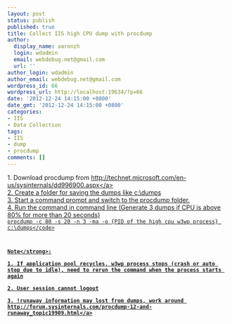 ```yaml
---
layout: post
status: publish
published: true
title: Collect IIS high CPU dump with procdump
author:
  display_name: aaronzh
  login: wdadmin
  email: webdebug.net@gmail.com
  url: ''
author_login: wdadmin
author_email: webdebug.net@gmail.com
wordpress_id: 66
wordpress_url: http://localhost:19634/?p=66
date: '2012-12-24 14:15:00 +0800'
date_gmt: '2012-12-24 14:15:00 +0800'
categories:
- IIS
- Data Collection
tags:
- IIS
- dump
- procdump
comments: []
---
```

<p>1. Download procdump from <a href="http:&#47;&#47;technet.microsoft.com&#47;en-us&#47;sysinternals&#47;dd996900.aspx">http:&#47;&#47;technet.microsoft.com&#47;en-us&#47;sysinternals&#47;dd996900.aspx<&#47;a><br />
2.&nbsp;Create a folder for saving the dumps like c:\dumps<br />
3.&nbsp;Start a command prompt and switch to the procdump folder.<br />
4.&nbsp;Run the command in command line (Generate 3 dumps if CPU is above 80% for more than 20 seconds)<br />
<code>procdump -c 80 -s 20 -n 3 -ma -o {PID of the high cpu w3wp process} c:\dumps<&#47;code></p>
<p><strong>Note<&#47;strong>:<br />
1. If application pool recycles, w3wp process stops (crash or auto stop due to idle), need to rerun the command when the process starts again<br />
2. User session cannot logout<br />
3. !runaway information may lost from dumps, work around <a href="http:&#47;&#47;forum.sysinternals.com&#47;procdump-12-and-runaway_topic19909.html">http:&#47;&#47;forum.sysinternals.com&#47;procdump-12-and-runaway_topic19909.html<&#47;a></p>

